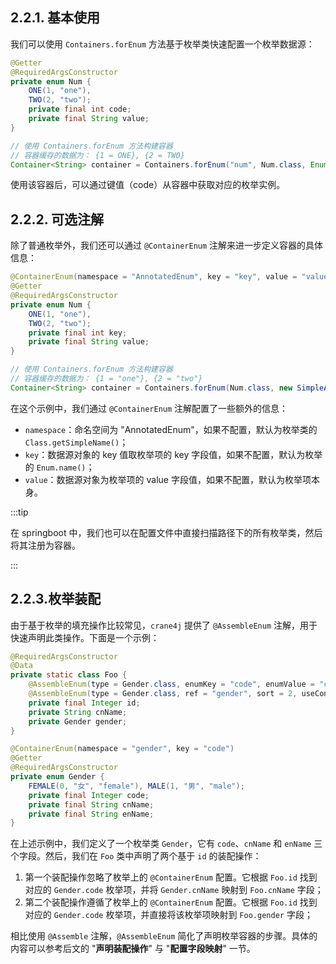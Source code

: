 ## 2.2.1. 基本使用

我们可以使用 `Containers.forEnum` 方法基于枚举类快速配置一个枚举数据源：

```java
@Getter
@RequiredArgsConstructor
private enum Num {
    ONE(1, "one"),
    TWO(2, "two");
    private final int code;
    private final String value;
}

// 使用 Containers.forEnum 方法构建容器
// 容器缓存的数据为： {1 = ONE}, {2 = TWO}
Container<String> container = Containers.forEnum("num", Num.class, Enum::getCode); // 指定 key 值为 code
```

使用该容器后，可以通过键值（code）从容器中获取对应的枚举实例。

## 2.2.2. 可选注解

除了普通枚举外，我们还可以通过 `@ContainerEnum` 注解来进一步定义容器的具体信息：

```java
@ContainerEnum(namespace = "AnnotatedEnum", key = "key", value = "value")
@Getter
@RequiredArgsConstructor
private enum Num {
    ONE(1, "one"),
    TWO(2, "two");
    private final int key;
    private final String value;
}

// 使用 Containers.forEnum 方法构建容器
// 容器缓存的数据为： {1 = "one"}, {2 = "two"}
Container<String> container = Containers.forEnum(Num.class, new SimpleAnnotationFinder());
```

在这个示例中，我们通过 `@ContainerEnum` 注解配置了一些额外的信息：

- `namespace`：命名空间为 "AnnotatedEnum"，如果不配置，默认为枚举类的 `Class.getSimpleName()`；
- `key`：数据源对象的 key 值取枚举项的 key 字段值，如果不配置，默认为枚举的 `Enum.name()`；
- `value`：数据源对象为枚举项的 value 字段值，如果不配置，默认为枚举项本身。

:::tip

在 springboot 中，我们也可以在配置文件中直接扫描路径下的所有枚举类，然后将其注册为容器。

:::

## 2.2.3.枚举装配

由于基于枚举的填充操作比较常见，`crane4j` 提供了 `@AssembleEnum` 注解，用于快速声明此类操作。下面是一个示例：

```java
@RequiredArgsConstructor
@Data
private static class Foo {
    @AssembleEnum(type = Gender.class, enumKey = "code", enumValue = "cnName", ref = "cnName", sort = 1) // 不遵照 @ContainerEnum 的配置
    @AssembleEnum(type = Gender.class, ref = "gender", sort = 2, useContainerEnum = true) // 遵照 @ContainerEnum 的配置
    private final Integer id;
    private String cnName;
    private Gender gender;
}

@ContainerEnum(namespace = "gender", key = "code")
@Getter
@RequiredArgsConstructor
private enum Gender {
    FEMALE(0, "女", "female"), MALE(1, "男", "male");
    private final Integer code;
    private final String cnName;
    private final String enName;
}
```

在上述示例中，我们定义了一个枚举类 `Gender`，它有 `code`、`cnName` 和 `enName` 三个字段。然后，我们在 `Foo` 类中声明了两个基于 `id` 的装配操作：

1. 第一个装配操作忽略了枚举上的 `@ContainerEnum` 配置。它根据 `Foo.id` 找到对应的 `Gender.code` 枚举项，并将 `Gender.cnName` 映射到 `Foo.cnName` 字段；
2. 第二个装配操作遵循了枚举上的 `@ContainerEnum` 配置。它根据 `Foo.id` 找到对应的 `Gender.code` 枚举项，并直接将该枚举项映射到 `Foo.gender` 字段；

相比使用 `@Assemble` 注解，`@AssembleEnum` 简化了声明枚举容器的步骤。具体的内容可以参考后文的 "**声明装配操作**" 与 "**配置字段映射**" 一节。

